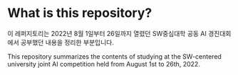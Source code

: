# What is this repository?
이 레퍼지토리는 2022년 8월 1일부터 26일까지 열렸던 SW중심대학 공동 AI 경진대회에서 공부했던 내용을 정리한 부분입니다.

This repository summarizes the contents of studying at the SW-centered university joint AI competition held from August 1st to 26th, 2022.
